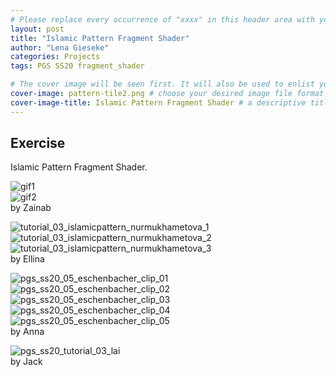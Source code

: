 ```yaml
---
# Please replace every occurrence of "xxxx" in this header area with your personal information.
layout: post
title: "Islamic Pattern Fragment Shader"
author: "Lena Gieseke"
categories: Projects
tags: PGS SS20 fragment_shader

# The cover image will be seen first. It will also be used to enlist your project amonst others.
cover-image: pattern-tile2.png # choose your desired image file format — must be supported by web browsers — only one
cover-image-title: Islamic Pattern Fragment Shader # a descriptive title for the image
---
```


## Exercise

Islamic Pattern Fragment Shader.  
  

![gif1](gif1.gif)  
![gif2](gif2.gif)  
by Zainab  
  

![tutorial_03_islamicpattern_nurmukhametova_1](tutorial_03_islamicpattern_nurmukhametova_1.gif)  
![tutorial_03_islamicpattern_nurmukhametova_2](tutorial_03_islamicpattern_nurmukhametova_2.gif)  
![tutorial_03_islamicpattern_nurmukhametova_3](tutorial_03_islamicpattern_nurmukhametova_3.gif)  
by Ellina  

  
![pgs_ss20_05_eschenbacher_clip_01](pgs_ss20_05_eschenbacher_clip_01.gif)  
![pgs_ss20_05_eschenbacher_clip_02](pgs_ss20_05_eschenbacher_clip_02.gif)  
![pgs_ss20_05_eschenbacher_clip_03](pgs_ss20_05_eschenbacher_clip_03.gif)  
![pgs_ss20_05_eschenbacher_clip_04](pgs_ss20_05_eschenbacher_clip_04.gif)  
![pgs_ss20_05_eschenbacher_clip_05](pgs_ss20_05_eschenbacher_clip_05.gif)  
by Anna  
  
![pgs_ss20_tutorial_03_lai](pgs_ss20_tutorial_03_lai.gif)  
by Jack  

